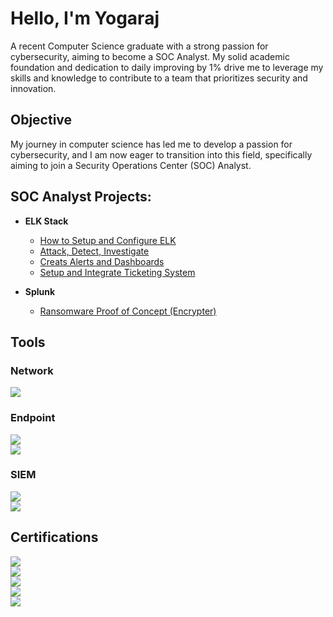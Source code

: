 # Hello, I'm Yogaraj

 A recent Computer Science graduate with a strong passion for cybersecurity, aiming to become a SOC Analyst. My solid academic foundation and dedication to daily improving by 1% drive me to leverage my skills and knowledge to contribute to a team that prioritizes security and innovation.

## Objective
My journey in computer science has led me to develop a passion for cybersecurity, and I am now eager to transition into this field, specifically aiming to join a Security Operations Center (SOC) Analyst.

<h2> SOC Analyst Projects:</h2>

- <b>ELK Stack</b>
  - [How to Setup and Configure ELK](https://github.com/yogaraj-SOC/ELK-Stack)
  - [Attack, Detect, Investigate](https://github.com/joshmadakor1/4chan-Image-Analysis-Middleware-C964)
  - [Creats Alerts and Dashboards](https://github.com/joshmadakor1/Sentinel-Lab)
  - [Setup and Integrate Ticketing System](https://github.com/joshmadakor1/Jwipe.PowerShell)
    
- <b>Splunk</b>
  - [Ransomware Proof of Concept (Encrypter)](https://github.com/joshmadakor1/EncrypterPOC)

## Tools

### Network
<div>
    <img src="https://img.shields.io/badge/-Wireshark-1679A7?&style=for-the-badge&logo=Wireshark&logoColor=white" />
</div>

### Endpoint
<div>
    <img src="https://img.shields.io/badge/-Microsoft_Defender_for_Endpoint-00A4EF?&style=for-the-badge&logo=Microsoft&logoColor=white" /> <br>
    <img src="https://img.shields.io/badge/-Velociraptor-4B275F?&style=for-the-badge&logo=Velociraptor&logoColor=white" /> <br>
</div>

### SIEM
<div>
    <img src="https://img.shields.io/badge/-Splunk-000000?&style=for-the-badge&logo=Splunk&logoColor=white" /> <br>
    <img src="https://img.shields.io/badge/-Elastic-005571?&style=for-the-badge&logo=Elastic&logoColor=white" /> <br>
</div>

## Certifications
<div>
<img src="https://img.shields.io/badge/-Security%2B-FF0000?&style=for-the-badge&logo=CompTIA&logoColor=white" /> <br>
<img src="https://img.shields.io/badge/-Network%2B-007ACC?&style=for-the-badge&logo=CompTIA&logoColor=white" /> <br>
<img src="https://img.shields.io/badge/-A%2B-4D4D4D?&style=for-the-badge&logo=CompTIA&logoColor=white" /> <br>
<img src="https://img.shields.io/badge/-CDSA-006400?&style=for-the-badge&logoColor=white" /> <br>
<img src="https://img.shields.io/badge/-CCD-000080?&style=for-the-badge&logoColor=white" /> <br>
</div>

